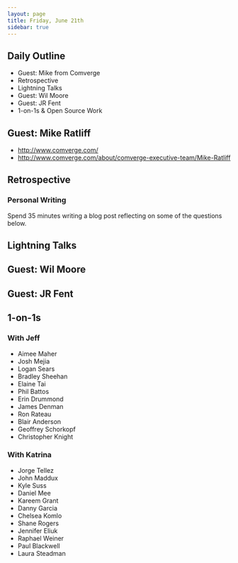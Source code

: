 ```yaml
---
layout: page
title: Friday, June 21th
sidebar: true
---
```


## Daily Outline

* Guest: Mike from Comverge
* Retrospective
* Lightning Talks
* Guest: Wil Moore
* Guest: JR Fent
* 1-on-1s & Open Source Work

## Guest: Mike Ratliff

* http://www.comverge.com/
* http://www.comverge.com/about/comverge-executive-team/Mike-Ratliff

## Retrospective

### Personal Writing

Spend 35 minutes writing a blog post reflecting on some of the questions below.

## Lightning Talks

## Guest: Wil Moore

## Guest: JR Fent

## 1-on-1s

### With Jeff

* Aimee Maher
* Josh Mejia
* Logan Sears
* Bradley Sheehan
* Elaine Tai
* Phil Battos
* Erin Drummond
* James Denman
* Ron Rateau
* Blair Anderson
* Geoffrey Schorkopf
* Christopher Knight

### With Katrina

* Jorge Tellez
* John Maddux
* Kyle Suss
* Daniel Mee
* Kareem Grant
* Danny Garcia
* Chelsea Komlo
* Shane Rogers
* Jennifer Eliuk
* Raphael Weiner
* Paul Blackwell
* Laura Steadman
